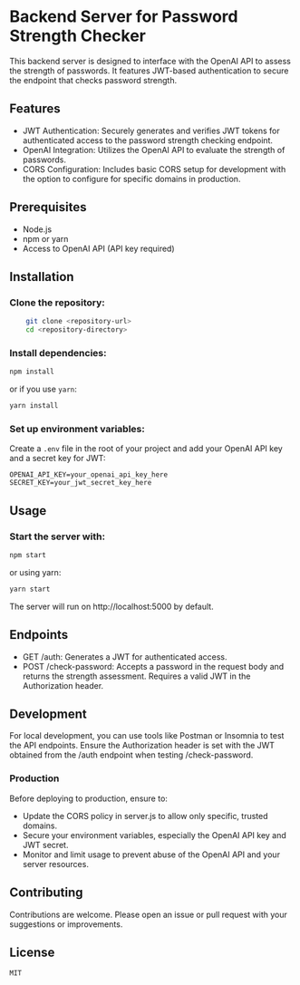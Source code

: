 # Backend Server for Password Strength Checker
This backend server is designed to interface with the OpenAI API to assess the strength of passwords. It features JWT-based authentication to secure the endpoint that checks password strength.

## Features
- JWT Authentication: Securely generates and verifies JWT tokens for authenticated access to the password strength checking endpoint.
- OpenAI Integration: Utilizes the OpenAI API to evaluate the strength of passwords.
- CORS Configuration: Includes basic CORS setup for development with the option to configure for specific domains in production.

## Prerequisites
- Node.js
- npm or yarn
- Access to OpenAI API (API key required)

## Installation

### Clone the repository:

```bash
    git clone <repository-url>
    cd <repository-directory>
```

### Install dependencies:

```bash
npm install
```

or if you use `yarn`:

```bash
yarn install
```

### Set up environment variables:

Create a `.env` file in the root of your project and add your OpenAI API key and a secret key for JWT:

```plaintext
OPENAI_API_KEY=your_openai_api_key_here
SECRET_KEY=your_jwt_secret_key_here
```

## Usage

### Start the server with:

```bash
npm start
```

or using yarn:

```bash
yarn start
```

The server will run on http://localhost:5000 by default.

## Endpoints

- GET /auth: Generates a JWT for authenticated access.
- POST /check-password: Accepts a password in the request body and returns the strength assessment. Requires a valid JWT in the Authorization header.

## Development

For local development, you can use tools like Postman or Insomnia to test the API endpoints. Ensure the Authorization header is set with the JWT obtained from the /auth endpoint when testing /check-password.

### Production

Before deploying to production, ensure to:

- Update the CORS policy in server.js to allow only specific, trusted domains.
- Secure your environment variables, especially the OpenAI API key and JWT secret.
- Monitor and limit usage to prevent abuse of the OpenAI API and your server resources.

## Contributing
Contributions are welcome. Please open an issue or pull request with your suggestions or improvements.

## License

`MIT`